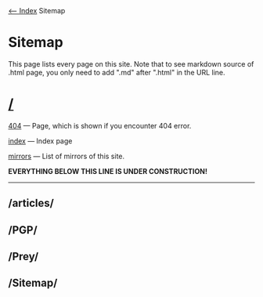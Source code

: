 <!DOCTYPE html>
<html>
<head>
<meta name="description" content="Sitemap" />
<meta name="keywords" content="Sitemap" />
<meta name="author" content="Mika Suomalainen" />
<meta charset="UTF-8" />
<link rel="canonical" href="http://mkaysi.github.com/sitemap/sitemap.html">
<title>Sitemap</title>
<link rel="stylesheet" type="text/css" href="../tyyli.css" />
</head>
<body>
<text align=left><a href="../index.html"><-- Index</a></text align>
<text align=center></text align>
<text align=left>Sitemap</text align>

# Sitemap

This page lists every page on this site.
Note that to see markdown source of .html page, you only need to add ".md" after ".html" in the URL line.

# [/]

[404] — Page, which is shown if you encounter 404 error.

[index] — Index page

[mirrors] — List of mirrors of this site.

[/]:../index.html
[404]:../404.html
[index]:../index.html
[mirrors]:../mirrors.html

<strong>EVERYTHING BELOW THIS LINE IS UNDER CONSTRUCTION!</strong>
<hr/>

## /articles/

## /PGP/

## /Prey/

## /Sitemap/
